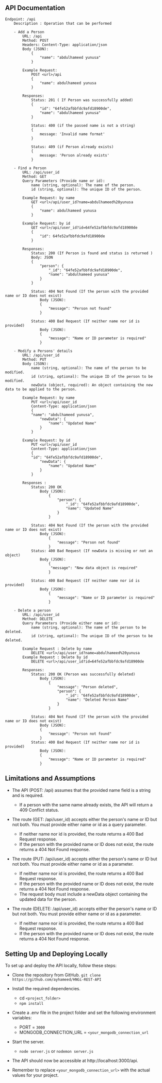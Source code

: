 ##  API Documentation
    Endpoint: /api
        Description : Operation that can be performed

        - Add a Person
            URL: /api
            Method: POST
            Headers: Content-Type: application/json
            Body (JSON):
                {
                    "name": "abdulhameed yunusa"
                }

            Example Request: 
                POST <url>/api
                {
                    "name": abdulhameed yunusa
                }

            Responses: 
                Status: 201 ( If Person was successfully added)
                {
                    "id": "64fe52afbbfdc9afd18900de",
                    "name": "abdulhameed yunusa"
                }

                Status: 400 (if the passed name is not a string)
                { 
                    message: 'Invalid name format' 
                }

                Status: 409 (if Person already exists)
                { 
                    message: 'Person already exists' 
                }

        - Find a Person
            URL: /api/user_id
            Method: GET
            Query Parameters (Provide name or id):
                name (string, optional): The name of the person.
                id (string, optional): The unique ID of the person.

            Example Request: by name
                GET <url>/api/user_id?name=abdulhameed%20yunusa
                {
                    "name": abdulhameed yunusa
                }

            Example Request: by id
                GET <url>/api/user_id?id=64fe52afbbfdc9afd18900de
                {
                    "id": 64fe52afbbfdc9afd18900de
                }

            Responses: 
                Status: 200 (If Person is found and status is returned )
                Body: JSON
                {
                    "person": {
                        "_id": "64fe52afbbfdc9afd18900de",
                        "name": "abdulhameed yunusa"
                    }
                }

                Status: 404 Not Found (If the person with the provided name or ID does not exist)
                    Body (JSON):
                    {
                        "message": "Person not found"
                    }

                Status: 400 Bad Request (If neither name nor id is provided)
                    Body (JSON):
                    {
                        "message": "Name or ID parameter is required"
                    }

        - Modify a Persons' details
            URL: /api/user_id
            Method: PUT
            Body (JSON):
                name (string, optional): The name of the person to be modified.
                id (string, optional): The unique ID of the person to be modified.
                newData (object, required): An object containing the new data to be applied to the person.

            Example Request: by name
                PUT <url>/api/user_id
                Content-Type: application/json
                {
                "name": "abdulhameed yunusa",
                    "newData": {
                        "name": "Updated Name"
                    }
                }
       
            Example Request: by id
                PUT <url>/api/user_id
                Content-Type: application/json
                {
                "id": "64fe52afbbfdc9afd18900de",
                    "newData": {
                        "name": "Updated Name"
                    }
                }
       
            Responses :
                Status: 200 OK
                    Body (JSON):
                        {
                            "person": {
                                "_id": "64fe52afbbfdc9afd18900de",
                                "name": "Updated Name"
                            }
                        }

                Status: 404 Not Found (If the person with the provided name or ID does not exist)
                    Body (JSON):
                        {
                            "message": "Person not found"
                        }
                Status: 400 Bad Request (If newData is missing or not an object)
                    Body (JSON):
                        {
                         "message": "New data object is required"
                        }

                Status: 400 Bad Request (If neither name nor id is provided)
                    Body (JSON):
                        {
                            "message": "Name or ID parameter is required"
                        }
                        
        - Delete a person
            URL: /api/user_id
            Method: DELETE
            Query Parameters (Provide either name or id):
                name (string, optional): The name of the person to be deleted.
                id (string, optional): The unique ID of the person to be deleted.

            Example Request : Delete by name
                DELETE <url>/api/user_id?name=abdulhameed%20yunusa
            Example Request : Delete by id
                DELETE <url>/api/user_id?id=64fe52afbbfdc9afd18900de

            Responses:
                Status: 200 OK (Person was successfully deleted)
                    Body (JSON):
                        {
                            "message": "Person deleted",
                            "person": {
                                "_id": "64fe52afbbfdc9afd18900de",
                                "name": "Deleted Person Name"
                            }
                        }

                Status: 404 Not Found (If the person with the provided name or ID does not exist)
                    Body (JSON):
                    {
                        "message": "Person not found"
                    }
                Status: 400 Bad Request (If neither name nor id is provided)
                    Body (JSON):
                    {
                        "message": "Name or ID parameter is required"
                    }

## Limitations and Assumptions
- The API (POST: /api) assumes that the provided name field is a string and is required.
    - If a person with the same name already exists, the API will return a 409 Conflict status.

- The route (GET: /api/user_id) accepts either the person's name or ID but not both. You must provide either name or id as a query parameter.
    - If neither name nor id is provided, the route returns a 400 Bad Request response.
    - If the person with the provided name or ID does not exist, the route returns a 404 Not Found response.

- The route (PUT: /api/user_id) accepts either the person's name or ID but not both. You must provide either name or id as a parameter.
    - If neither name nor id is provided, the route returns a 400 Bad Request response.
    - If the person with the provided name or ID does not exist, the route returns a 404 Not Found response.
    - The request body must include a newData object containing the updated data for the person.

- The route (DELETE: /api/user_id) accepts either the person's name or ID but not both. You must provide either name or id as a parameter.
    - If neither name nor id is provided, the route returns a 400 Bad Request response.
    - If the person with the provided name or ID does not exist, the route returns a 404 Not Found response.

## Setting Up and Deploying Locally
To set up and deploy the API locally, follow these steps:

- Clone the repository from GitHub. `git clone https://github.com/ayhameed/HNGi-REST-API`
- Install the required dependencies.
    - cd `<project_folder>`
    - `npm install`
- Create a .env file in the project folder and set the following environment variables:
    - PORT = `3000`
    - MONGODB_CONNECTION_URL = `<your_mongodb_connection_url`
- Start the server.
    - `node server.js` or `nodemon server.js`
- The API should now be accessible at http://localhost:3000/api.

- Remember to replace `<your_mongodb_connection_url>` with the actual values for your project.
